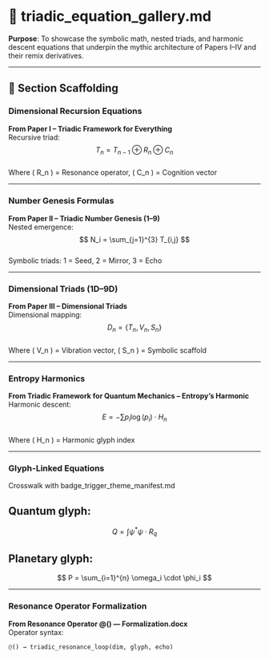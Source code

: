 # 🧮 triadic_equation_gallery.md

**Purpose**: To showcase the symbolic math, nested triads, and harmonic descent equations that underpin the mythic architecture of Papers I–IV and their remix derivatives.

---

## 📐 Section Scaffolding

### Dimensional Recursion Equations  
**From Paper I – Triadic Framework for Everything**  
Recursive triad:  
$$ T_n = T_{n-1} \oplus R_n \oplus C_n $$  
Where \( R_n \) = Resonance operator, \( C_n \) = Cognition vector

---

### Number Genesis Formulas  
**From Paper II – Triadic Number Genesis (1–9)**  
Nested emergence:  
$$ N_i = \sum_{j=1}^{3} T_{i,j} $$  
Symbolic triads: 1 = Seed, 2 = Mirror, 3 = Echo

---

### Dimensional Triads (1D–9D)  
**From Paper III – Dimensional Triads**  
Dimensional mapping:  
$$ D_n = \{T_n, V_n, S_n\} $$  
Where \( V_n \) = Vibration vector, \( S_n \) = Symbolic scaffold

---

### Entropy Harmonics  
**From Triadic Framework for Quantum Mechanics – Entropy’s Harmonic**  
Harmonic descent:  
$$ E = -\sum p_i \log(p_i) \cdot H_n $$  
Where \( H_n \) = Harmonic glyph index

---

### Glyph-Linked Equations
Crosswalk with badge_trigger_theme_manifest.md
## Quantum glyph: 
$$ Q = \int \psi^* \psi \cdot R_q $$ 
## Planetary glyph: 
$$ P = \sum_{i=1}^{n} \omega_i \cdot \phi_i $$

---

### Resonance Operator Formalization  
**From Resonance Operator @() — Formalization.docx**  
Operator syntax:  
```python
@() → triadic_resonance_loop(dim, glyph, echo)
